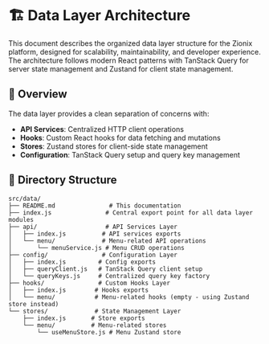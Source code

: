 # 🏗️ Data Layer Architecture

This document describes the organized data layer structure for the Zionix platform, designed for scalability, maintainability, and developer experience. The architecture follows modern React patterns with TanStack Query for server state management and Zustand for client state management.

## 🎯 Overview

The data layer provides a clean separation of concerns with:
- **API Services**: Centralized HTTP client operations
- **Hooks**: Custom React hooks for data fetching and mutations
- **Stores**: Zustand stores for client-side state management
- **Configuration**: TanStack Query setup and query key management

## 📁 Directory Structure

```
src/data/
├── README.md               # This documentation
├── index.js               # Central export point for all data layer modules
├── api/                   # API Services Layer
│   ├── index.js          # API services exports
│   └── menu/             # Menu-related API operations
│       └── menuService.js # Menu CRUD operations
├── config/               # Configuration Layer
│   ├── index.js         # Config exports
│   ├── queryClient.js   # TanStack Query client setup
│   └── queryKeys.js     # Centralized query key factory
├── hooks/               # Custom Hooks Layer
│   ├── index.js        # Hooks exports
│   └── menu/           # Menu-related hooks (empty - using Zustand store instead)
└── stores/             # State Management Layer
    ├── index.js       # Store exports
    └── menu/          # Menu-related stores
        └── useMenuStore.js # Menu Zustand store